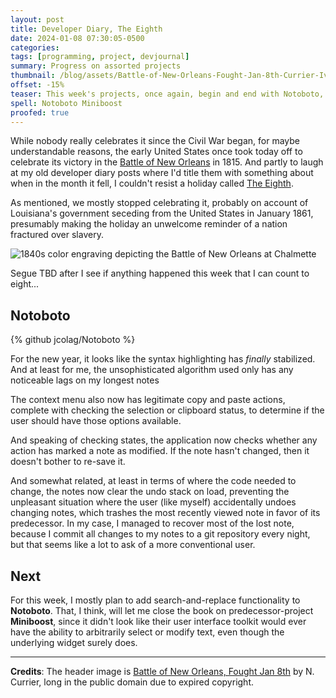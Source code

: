 ```yaml
---
layout: post
title: Developer Diary, The Eighth
date: 2024-01-08 07:30:05-0500
categories:
tags: [programming, project, devjournal]
summary: Progress on assorted projects
thumbnail: /blog/assets/Battle-of-New-Orleans-Fought-Jan-8th-Currier-Ives.png
offset: -15%
teaser: This week's projects, once again, begin and end with Notoboto, mostly.
spell: Notoboto Miniboost
proofed: true
---
```


While nobody really celebrates it since the Civil War began, for maybe understandable reasons, the early United States once took today off to celebrate its victory in the [Battle of New Orleans](https://en.wikipedia.org/wiki/Battle_of_New_Orleans) in 1815.  And partly to laugh at my old developer diary posts where I'd title them with something about when in the month it fell, I couldn't resist a holiday called [The Eighth](https://en.wikipedia.org/wiki/The_Eighth_%28United_States%29).

As mentioned, we mostly stopped celebrating it, probably on account of Louisiana's government seceding from the United States in January 1861, presumably making the holiday an unwelcome reminder of a nation fractured over slavery.

![1840s color engraving depicting the Battle of New Orleans at Chalmette](/blog/assets/Battle-of-New-Orleans-Fought-Jan-8th-Currier-Ives.png "I like the two at front-right, who mostly seem politely annoyed that someone has started a war at their place of employment")

Segue TBD after I see if anything happened this week that I can count to eight...

## Notoboto

{% github jcolag/Notoboto %}

For the new year, it looks like the syntax highlighting has *finally* stabilized.  And at least for me, the unsophisticated algorithm used only has any noticeable lags on my longest notes

The context menu also now has legitimate copy and paste actions, complete with checking the selection or clipboard status, to determine if the user should have those options available.

And speaking of checking states, the application now checks whether any action has marked a note as modified.  If the note hasn't changed, then it doesn't bother to re-save it.

And somewhat related, at least in terms of where the code needed to change, the notes now clear the undo stack on load, preventing the unpleasant situation where the user (like myself) accidentally undoes changing notes, which trashes the most recently viewed note in favor of its predecessor.  In my case, I managed to recover most of the lost note, because I commit all changes to my notes to a git repository every night, but that seems like a lot to ask of a more conventional user.

## Next

For this week, I mostly plan to add search-and-replace functionality to **Notoboto**.  That, I think, will let me close the book on predecessor-project **Miniboost**, since it didn't look like their user interface toolkit would ever have the ability to arbitrarily select or modify text, even though the underlying widget surely does.

* * *

**Credits**:  The header image is [Battle of New Orleans, Fought Jan 8th](https://loc.gov/pictures/resource/cph.3b52587/) by N. Currier, long in the public domain due to expired copyright.
